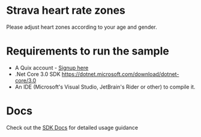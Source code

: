# Strava heart rate zones
Please adjust heart zones according to your age and gender.

# Requirements to run the sample
- A Quix account - [Signup here](https://quix.ai/signup)
- .Net Core 3.0 SDK https://dotnet.microsoft.com/download/dotnet-core/3.0
- An IDE (Microsoft's Visual Studio, JetBrain's Rider or other) to compile it.

# Docs
Check out the [SDK Docs](https://quix.ai/docs/sdk/introduction.html) for detailed usage guidance
